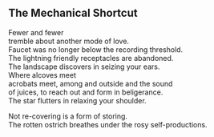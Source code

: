 The Mechanical Shortcut
-----------------------
Fewer and fewer  
tremble about another mode of love.  
Faucet was no longer below the recording threshold.  
The lightning friendly receptacles are abandoned.  
The landscape discovers in seizing your ears.  
Where alcoves meet  
acrobats meet, among and outside and the sound  
of juices, to reach out and form in beligerance.  
The star flutters in relaxing your shoulder.  
  
Not re-covering is a form of storing.  
The rotten ostrich breathes under the rosy self-productions.  
